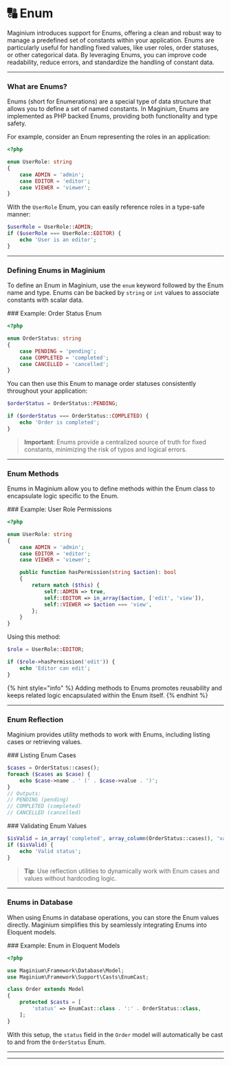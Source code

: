 # 🔠 Enum

Maginium introduces support for Enums, offering a clean and robust way to manage a predefined set of constants within your application. Enums are
particularly useful for handling fixed values, like user roles, order statuses, or other categorical data. By leveraging Enums, you can improve code
readability, reduce errors, and standardize the handling of constant data.

---

### What are Enums?

Enums (short for Enumerations) are a special type of data structure that allows you to define a set of named constants. In Maginium, Enums are
implemented as PHP backed Enums, providing both functionality and type safety.

For example, consider an Enum representing the roles in an application:

```php
<?php

enum UserRole: string
{
    case ADMIN = 'admin';
    case EDITOR = 'editor';
    case VIEWER = 'viewer';
}
```

With the `UserRole` Enum, you can easily reference roles in a type-safe manner:

```php
$userRole = UserRole::ADMIN;
if ($userRole === UserRole::EDITOR) {
    echo 'User is an editor';
}
```

---

### Defining Enums in Maginium

To define an Enum in Maginium, use the `enum` keyword followed by the Enum name and type. Enums can be backed by `string` or `int` values to associate
constants with scalar data.

\### Example: Order Status Enum

```php
<?php

enum OrderStatus: string
{
    case PENDING = 'pending';
    case COMPLETED = 'completed';
    case CANCELLED = 'cancelled';
}
```

You can then use this Enum to manage order statuses consistently throughout your application:

```php
$orderStatus = OrderStatus::PENDING;

if ($orderStatus === OrderStatus::COMPLETED) {
    echo 'Order is completed';
}
```

> **Important**: Enums provide a centralized source of truth for fixed constants, minimizing the risk of typos and logical errors.

---

### Enum Methods

Enums in Maginium allow you to define methods within the Enum class to encapsulate logic specific to the Enum.

\### Example: User Role Permissions

```php
<?php

enum UserRole: string
{
    case ADMIN = 'admin';
    case EDITOR = 'editor';
    case VIEWER = 'viewer';

    public function hasPermission(string $action): bool
    {
        return match ($this) {
            self::ADMIN => true,
            self::EDITOR => in_array($action, ['edit', 'view']),
            self::VIEWER => $action === 'view',
        };
    }
}
```

Using this method:

```php
$role = UserRole::EDITOR;

if ($role->hasPermission('edit')) {
    echo 'Editor can edit';
}
```

{% hint style="info" %} Adding methods to Enums promotes reusability and keeps related logic encapsulated within the Enum itself. {% endhint %}

---

### Enum Reflection

Maginium provides utility methods to work with Enums, including listing cases or retrieving values.

\### Listing Enum Cases

```php
$cases = OrderStatus::cases();
foreach ($cases as $case) {
    echo $case->name . ' (' . $case->value . ')';
}
// Outputs:
// PENDING (pending)
// COMPLETED (completed)
// CANCELLED (cancelled)
```

\### Validating Enum Values

```php
$isValid = in_array('completed', array_column(OrderStatus::cases(), 'value'));
if ($isValid) {
    echo 'Valid status';
}
```

> **Tip**: Use reflection utilities to dynamically work with Enum cases and values without hardcoding logic.

---

### Enums in Database

When using Enums in database operations, you can store the Enum values directly. Maginium simplifies this by seamlessly integrating Enums into
Eloquent models.

\### Example: Enum in Eloquent Models

```php
<?php

use Maginium\Framework\Database\Model;
use Maginium\Framework\Support\Casts\EnumCast;

class Order extends Model
{
    protected $casts = [
        'status' => EnumCast::class . ':' . OrderStatus::class,
    ];
}
```

With this setup, the `status` field in the `Order` model will automatically be cast to and from the `OrderStatus` Enum.

---

---
